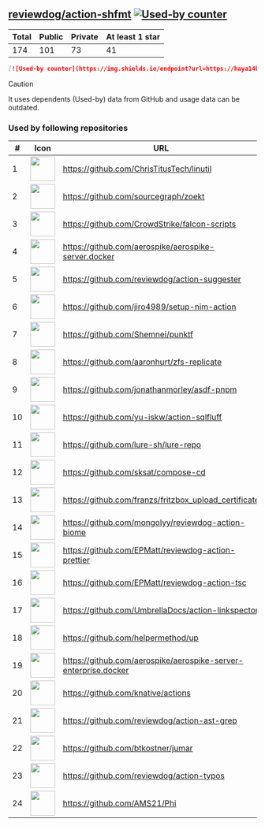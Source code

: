 





## [reviewdog/action-shfmt](https://github.com/reviewdog/action-shfmt) [![Used-by counter](https://img.shields.io/endpoint?url=https://haya14busa.github.io/github-used-by/data/reviewdog/action-shfmt/shieldsio.json)](https://github.com/haya14busa/github-used-by/tree/main/repo/reviewdog/action-shfmt)

| Total | Public | Private | At least 1 star
| ----- | ------ | ------- | ---------------
| 174 | 101 | 73 | 41 |

```md
[![Used-by counter](https://img.shields.io/endpoint?url=https://haya14busa.github.io/github-used-by/data/reviewdog/action-shfmt/shieldsio.json)](https://github.com/haya14busa/github-used-by/tree/main/repo/reviewdog/action-shfmt)
```

> [!CAUTION]
> It uses dependents (Used-by) data from GitHub and usage data can be outdated.

### Used by following repositories

| # | Icon | URL | Stars |
| -- | -- | -- | -- | 
|1|<img src="https://github.com/ChrisTitusTech.png" width=50 height=50>|https://github.com/ChrisTitusTech/linutil|3035|
|2|<img src="https://github.com/sourcegraph.png" width=50 height=50>|https://github.com/sourcegraph/zoekt|806|
|3|<img src="https://github.com/CrowdStrike.png" width=50 height=50>|https://github.com/CrowdStrike/falcon-scripts|159|
|4|<img src="https://github.com/aerospike.png" width=50 height=50>|https://github.com/aerospike/aerospike-server.docker|141|
|5|<img src="https://github.com/reviewdog.png" width=50 height=50>|https://github.com/reviewdog/action-suggester|109|
|6|<img src="https://github.com/jiro4989.png" width=50 height=50>|https://github.com/jiro4989/setup-nim-action|106|
|7|<img src="https://github.com/Shemnei.png" width=50 height=50>|https://github.com/Shemnei/punktf|95|
|8|<img src="https://github.com/aaronhurt.png" width=50 height=50>|https://github.com/aaronhurt/zfs-replicate|73|
|9|<img src="https://github.com/jonathanmorley.png" width=50 height=50>|https://github.com/jonathanmorley/asdf-pnpm|73|
|10|<img src="https://github.com/yu-iskw.png" width=50 height=50>|https://github.com/yu-iskw/action-sqlfluff|69|
|11|<img src="https://github.com/lure-sh.png" width=50 height=50>|https://github.com/lure-sh/lure-repo|54|
|12|<img src="https://github.com/sksat.png" width=50 height=50>|https://github.com/sksat/compose-cd|44|
|13|<img src="https://github.com/franzs.png" width=50 height=50>|https://github.com/franzs/fritzbox_upload_certificate|43|
|14|<img src="https://github.com/mongolyy.png" width=50 height=50>|https://github.com/mongolyy/reviewdog-action-biome|40|
|15|<img src="https://github.com/EPMatt.png" width=50 height=50>|https://github.com/EPMatt/reviewdog-action-prettier|23|
|16|<img src="https://github.com/EPMatt.png" width=50 height=50>|https://github.com/EPMatt/reviewdog-action-tsc|22|
|17|<img src="https://github.com/UmbrellaDocs.png" width=50 height=50>|https://github.com/UmbrellaDocs/action-linkspector|16|
|18|<img src="https://github.com/helpermethod.png" width=50 height=50>|https://github.com/helpermethod/up|16|
|19|<img src="https://github.com/aerospike.png" width=50 height=50>|https://github.com/aerospike/aerospike-server-enterprise.docker|15|
|20|<img src="https://github.com/knative.png" width=50 height=50>|https://github.com/knative/actions|11|
|21|<img src="https://github.com/reviewdog.png" width=50 height=50>|https://github.com/reviewdog/action-ast-grep|7|
|22|<img src="https://github.com/btkostner.png" width=50 height=50>|https://github.com/btkostner/jumar|6|
|23|<img src="https://github.com/reviewdog.png" width=50 height=50>|https://github.com/reviewdog/action-typos|5|
|24|<img src="https://github.com/AMS21.png" width=50 height=50>|https://github.com/AMS21/Phi|5|
